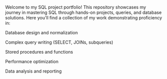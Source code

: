 Welcome to my SQL project portfolio! This repository showcases my journey in mastering SQL through hands-on projects, queries, and database solutions. Here you'll find a collection of my work demonstrating proficiency in:

Database design and normalization

Complex query writing (SELECT, JOINs, subqueries)

Stored procedures and functions

Performance optimization

Data analysis and reporting
